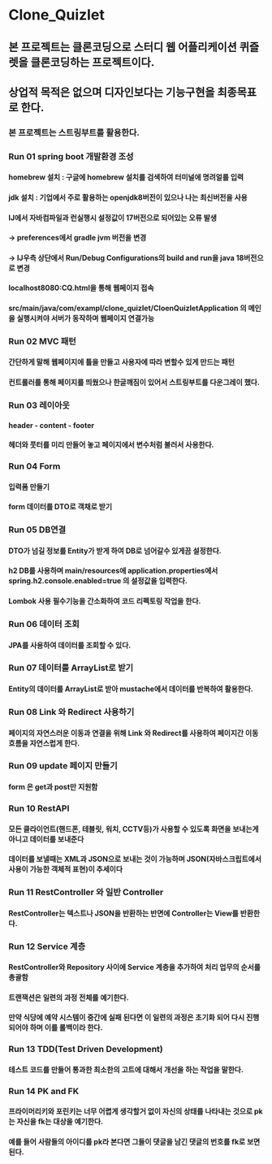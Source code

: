 # Clone_Quizlet

## 본 프로젝트는 클론코딩으로 스터디 웹 어플리케이션 퀴즐렛을 클론코딩하는 프로젝트이다.
## 상업적 목적은 없으며 디자인보다는 기능구현을 최종목표로 한다.

### 본 프로젝트는 스트링부트를 활용한다.


### Run 01 spring boot 개발환경 조성
#### homebrew 설치 : 구글에 homebrew 설치를 검색하여 터미널에 명려얼를 입력
#### jdk 설치 : 기업에서 주로 활용하는 openjdk8버전이 있으나 나는 최신버전을 사용
#### IJ에서 자바컴파일과 런실행시 설정값이 17버전으로 되어있는 오류 발생
####  -> preferences에서 gradle jvm 버전을 변경
####  -> IJ우측 상단에서 Run/Debug Configurations의 build and run을 java 18버전으로 변경 
#### localhost8080:CQ.html을 통해 웹페이지 접속
#### src/main/java/com/exampl/clone_quizlet/CloenQuizletApplication 의 메인을 실행시켜야 서버가 동작하며 웹페이지 연결가능

### Run 02 MVC 패턴
#### 간단하게 말해 웹페이지에 틀을 만들고 사용자에 따라 변할수 있게 만드는 패턴
#### 컨트롤러를 통해 페이지를 띄웠으나 한글깨짐이 있어서 스트링부트를 다운그레이 했다.

### Run 03 레이아웃
#### header - content - footer
#### 헤더와 풋터를 미리 만들어 놓고 페이지에서 변수처럼 불러서 사용한다.

### Run 04 Form
#### 입력폼 만들기
#### form 데이터를 DTO로 객채로 받기

### Run 05 DB연결
#### DTO가 넘길 정보를 Entity가 받게 하여 DB로 넘어갈수 있게끔 설정한다.
#### h2 DB를 사용하며 main/resources에 application.properties에서 spring.h2.console.enabled=true 의 설정값을 입력한다.
#### Lombok 사용 필수기능을 간소화하여 코드 리펙토링 작업을 한다.

### Run 06 데이터 조회
#### JPA를 사용하여 데이터를 조회할 수 있다.

### Run 07 데이터를 ArrayList로 받기
#### Entity의 데이터를 ArrayList로 받아 mustache에서 데이터를 반복하여 활용한다.

### Run 08 Link 와 Redirect 사용하기
#### 페이지의 자연스러운 이동과 연결을 위해 Link 와 Redirect를 사용하여 페이지간 이동 흐름을 자연스럽게 한다.

### Run 09 update 페이지 만들기
#### form 은 get과 post만 지원함

### Run 10 RestAPI
#### 모든 클라이언트(핸드폰, 테블릿, 워치, CCTV등)가 사용할 수 있도록 화면을 보내는게 아니고 데이터를 보내준다
#### 데이터를 보낼때는 XML과 JSON으로 보내는 것이 가능하며 JSON(자바스크립트에서 사용이 가능한 객체적 표현)이 추세이다


### Run 11 RestController 와 일반 Controller
#### RestController는 텍스트나 JSON을 반환하는 반면에 Controller는 View를 반환한다.

### Run 12 Service 계층
#### RestController와 Repository 사이에 Service 계층을 추가하여 처리 업무의 순서를 총괄함
#### 트랜잭션은 일련의 과정 전체를 예기한다. 
#### 만약 식당에 예약 시스템이 중간에 실패 된다면 이 일련의 과정은 초기화 되어 다시 진행되어야 하며 이를 롤백이라 한다.

### Run 13 TDD(Test Driven Development)
#### 테스트 코드를 만들어 통과한 최소한의 고트에 대해서 개선을 하는 작업을 말한다.

### Run 14 PK and FK
#### 프라이머리키와 포린키는 너무 어렵게 생각할거 없이 자신의 상태를 나타내는 것으로 pk는 자신을 fk는 대상을 예기한다.
#### 예를 들어 사람들의 아이디를 pk라 본다면 그들이 댓글을 남긴 댓글의 번호를 fk로 보면 된다.
